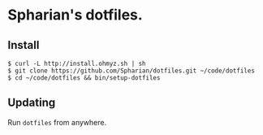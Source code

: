 # Spharian's dotfiles.

## Install

```shell
$ curl -L http://install.ohmyz.sh | sh
$ git clone https://github.com/Spharian/dotfiles.git ~/code/dotfiles
$ cd ~/code/dotfiles && bin/setup-dotfiles
```

## Updating

Run ``dotfiles`` from anywhere.
